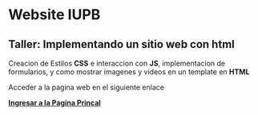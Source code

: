 # Website IUPB

## Taller: Implementando un sitio web con html

Creacion de Estilos **CSS** e interaccion con **JS**, implementacion de formularios, y como mostrar imagenes y videos en un template en **HTML**

Acceder a la pagina web en el siguiente enlace

**[Ingresar a la Pagina Princal](https://unicornio.tech/website_iupb/Video.html)**
